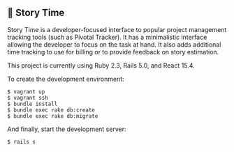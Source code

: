 ## 📖 Story Time

Story Time is a developer-focused interface to popular project management tracking tools (such as Pivotal Tracker). It has a minimalistic interface allowing the developer to focus on the task at hand. It also adds additional time tracking to use for billing or to provide feedback on story estimation.

This project is currently using Ruby 2.3, Rails 5.0, and React 15.4.

To create the development environment:
```
$ vagrant up
$ vagrant ssh
$ bundle install
$ bundle exec rake db:create
$ bundle exec rake db:migrate
```

And finally, start the development server:
```
$ rails s
```

<!--
TODO Complete the following information:

* How to run the test suite

* Services (job queues, cache servers, search engines, etc.)

* Deployment instructions

-->
